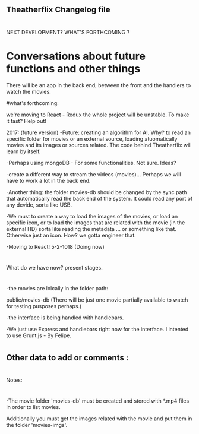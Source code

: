 Theatherflix Changelog file
-----------------------------------------
#
NEXT DEVELOPMENT? WHAT'S FORTHCOMING ?
#

# Conversations about future functions and other things

There will be an app in the back end, between the front and the handlers to watch the movies. 

#what's forthcoming:  

we're moving to React - Redux the whole project will be unstable. To make it fast? Help out!

2017: (future version)
-Future: creating an algorithm for AI. Why? to read an specific folder for movies or an external source, loading atuomatically movies and its images or sources related. The code behind Theatherflix will learn by itself. 

-Perhaps using mongoDB - For some functionalities. Not sure. Ideas?

-create a different way to stream the videos (movies)... Perhaps we will have to work a lot in the back end.

-Another thing: the folder movies-db should be changed by the sync path that automatically read the back end of the system. It could read any port of any devide, sorta like USB. 

-We must to create a way to load the images of the movies, or load an specific icon, or to load the images that are related with the movie (in the external HD) sorta like reading the metadata ... or something like that. Otherwise just an icon. How? we gotta engineer that. 

-Moving to React! 5-2-1018 (Doing now)







#
What do we have now? present stages.
#
-the movies are lolcally in the folder path:

public/movies-db (There will be just one movie partially available to watch for testing pusposes perhaps.)

-the interface is being handled with handlebars.

-We just use Express and handlebars right now for the interface. I intented to use Grunt.js - By Felipe.


# 
Other data to add or comments :
-----------------------------------------
#
#

#
Notes:
#
-The movie folder 'movies-db' must be created and stored with *.mp4 files in order to list movies.

Additionally you must get the images related with the movie and put them in the folder 'movies-imgs'.
#
#

